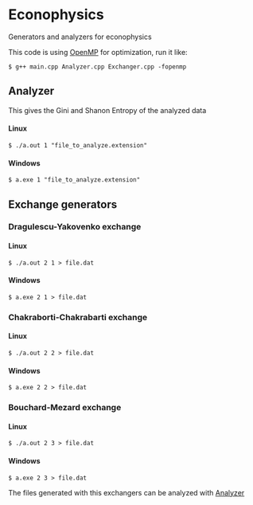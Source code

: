 # Econophysics
Generators and analyzers for econophysics

This code is using [OpenMP](http://www.openmp.org/) for optimization, run it like:

`$ g++ main.cpp Analyzer.cpp Exchanger.cpp -fopenmp`

## Analyzer

This gives the Gini and Shanon Entropy of the analyzed data

#### Linux

`$ ./a.out 1 "file_to_analyze.extension"`

#### Windows

`$ a.exe 1 "file_to_analyze.extension"`

## Exchange generators

### Dragulescu-Yakovenko exchange

#### Linux

`$ ./a.out 2 1 > file.dat`

#### Windows

`$ a.exe 2 1 > file.dat`

### Chakraborti-Chakrabarti exchange

#### Linux

`$ ./a.out 2 2 > file.dat`

#### Windows

`$ a.exe 2 2 > file.dat`

### Bouchard-Mezard exchange

#### Linux

`$ ./a.out 2 3 > file.dat`

#### Windows

`$ a.exe 2 3 > file.dat`

The files generated with this exchangers can be analyzed with [Analyzer](#analyzer)